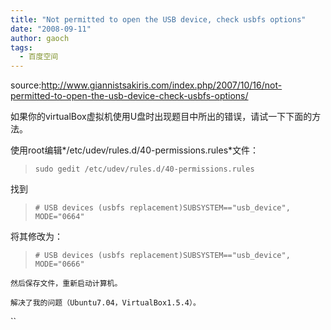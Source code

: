 ```yaml
---
title: "Not permitted to open the USB device, check usbfs options"
date: "2008-09-11"
author: gaoch
tags:
  - 百度空间
---
```


source:<http://www.giannistsakiris.com/index.php/2007/10/16/not-permitted-to-open-the-usb-device-check-usbfs-options/>

如果你的virtualBox虚拟机使用U盘时出现题目中所出的错误，请试一下下面的方法。

使用root编辑*/etc/udev/rules.d/40-permissions.rules*文件：

> `sudo gedit /etc/udev/rules.d/40-permissions.rules`

找到

> `# USB devices (usbfs replacement)SUBSYSTEM=="usb_device", MODE="0664"`

  
将其修改为：

> `# USB devices (usbfs replacement)SUBSYSTEM=="usb_device", MODE="0666"`

`然后保存文件，重新启动计算机。`

`解决了我的问题（Ubuntu7.04，VirtualBox1.5.4）。`

``
